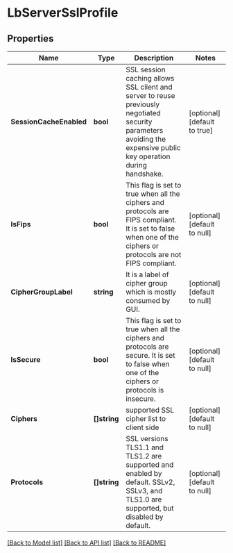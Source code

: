 # LbServerSslProfile

## Properties
Name | Type | Description | Notes
------------ | ------------- | ------------- | -------------
**SessionCacheEnabled** | **bool** | SSL session caching allows SSL client and server to reuse previously negotiated security parameters avoiding the expensive public key operation during handshake.  | [optional] [default to true]
**IsFips** | **bool** | This flag is set to true when all the ciphers and protocols are FIPS compliant. It is set to false when one of the ciphers or protocols are not FIPS compliant.  | [optional] [default to null]
**CipherGroupLabel** | **string** | It is a label of cipher group which is mostly consumed by GUI.  | [optional] [default to null]
**IsSecure** | **bool** | This flag is set to true when all the ciphers and protocols are secure. It is set to false when one of the ciphers or protocols is insecure.  | [optional] [default to null]
**Ciphers** | **[]string** | supported SSL cipher list to client side | [optional] [default to null]
**Protocols** | **[]string** | SSL versions TLS1.1 and TLS1.2 are supported and enabled by default. SSLv2, SSLv3, and TLS1.0 are supported, but disabled by default.  | [optional] [default to null]

[[Back to Model list]](../README.md#documentation-for-models) [[Back to API list]](../README.md#documentation-for-api-endpoints) [[Back to README]](../README.md)

